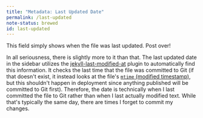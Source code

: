 ```yaml
---
title: "Metadata: Last Updated Date"
permalink: /last-updated
note-status: brewed
id: last-updated
---
```


This field simply shows when the file was last updated. Post over!

In all seriousness, there is slightly more to it than that. The last updated date in the sidebar utilizes the [jekyll-last-modified-at](https://github.com/gjtorikian/jekyll-last-modified-at) plugin to automatically find this information. It checks the last time that the file was committed to Git (if that doesn't exist, it instead looks at the file's [`mtime` (modified timestamp)](https://www.geeksforgeeks.org/file-timestamps-mtime-ctime-and-atime-in-linux/), but this shouldn't happen in deployment since anything published will be committed to Git first). Therefore, the date is technically when I last committed the file to Git rather than when I last actually modified text. While that's typically the same day, there are times I forget to commit my changes.
